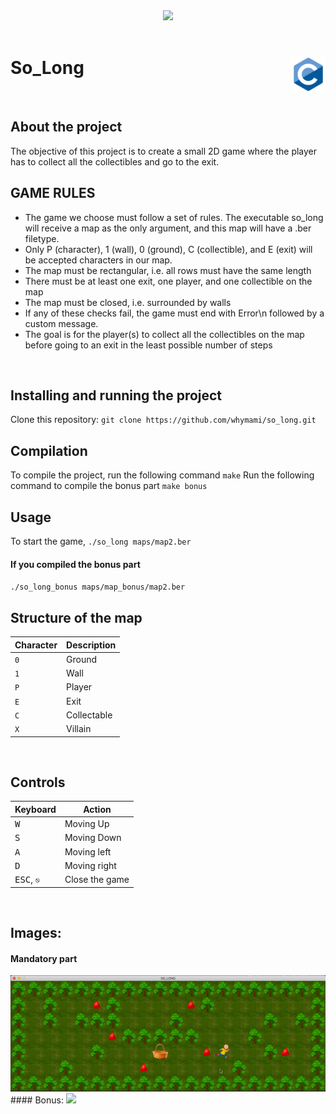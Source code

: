 <div align="center"><img src="./img/baslık.png" /></div>
<br>

# So_Long <img src="https://github.com/devicons/devicon/blob/master/icons/c/c-original.svg" width="55" height="55" align="right"/>
<br>

## About the project
The objective of this project is to create a small 2D game where the player has to collect all the collectibles and go to the exit.
<br>

## GAME RULES
<ul>
  <li>The game we choose must follow a set of rules. The executable so_long will receive a map as the only argument, and this map will have a .ber filetype.</li>
  <li>Only P (character), 1 (wall), 0 (ground), C (collectible), and E (exit) will be accepted characters in our map.</li>
  <li>The map must be rectangular, i.e. all rows must have the same length</li>
  <li>There must be at least one exit, one player, and one collectible on the map</li>
  <li>The map must be closed, i.e. surrounded by walls</li>
  <li>If any of these checks fail, the game must end with Error\n followed by a custom message.</li>
  <li>The goal is for the player(s) to collect all the collectibles on the map before going to an exit in the least possible number of steps</li>
</ul>
<br>

## Installing and running the project
Clone this repository:
  `git clone https://github.com/whymami/so_long.git`
<br>

## Compilation
To compile the project, run the following command
  `make`
Run the following command to compile the bonus part
  `make bonus`
<br>

## Usage
  To start the game, `./so_long maps/map2.ber`
#### If you compiled the bonus part
  `./so_long_bonus maps/map_bonus/map2.ber`
<br>

## Structure of the map
| Character | Description|
|--|--|
| `0` | Ground |
| `1` | Wall |
| `P` | Player |
| `E` | Exit |
| `C` | Collectable |
| `X` | Villain |
<br>

## Controls

| Keyboard | Action |
|---|---|
| <kbd>W</kbd>| Moving Up |
| <kbd>S</kbd>| Moving Down |
| <kbd>A</kbd>| Moving left |
| <kbd>D</kbd>| Moving right |
| <kbd>ESC</kbd>, `⎋`| Close the game |
<br>

## Images:
#### Mandatory part
<img src="./img/so_long.gif"/>
<br>
#### Bonus:
<img src="./img/bonus_video.gif"/>
